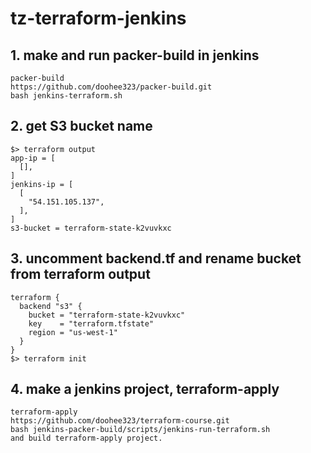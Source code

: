 # tz-terraform-jenkins

## 1. make and run packer-build in jenkins
```
packer-build
https://github.com/doohee323/packer-build.git
bash jenkins-terraform.sh
```

## 2. get S3 bucket name
```
$> terraform output
app-ip = [
  [],
]
jenkins-ip = [
  [
    "54.151.105.137",
  ],
]
s3-bucket = terraform-state-k2vuvkxc
```

## 3. uncomment backend.tf and rename bucket from terraform output
```
terraform {
  backend "s3" {
    bucket = "terraform-state-k2vuvkxc"
    key    = "terraform.tfstate"
    region = "us-west-1"
  }
}
$> terraform init
```

## 4. make a jenkins project, terraform-apply
```
terraform-apply
https://github.com/doohee323/terraform-course.git
bash jenkins-packer-build/scripts/jenkins-run-terraform.sh
and build terraform-apply project.
```
